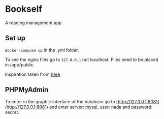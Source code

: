 # Bookself

A reading management app

## Set up
``docker-compose up`` in the .yml folder.

To see the nginx files go to ``127.0.0.1`` not localhost. Files need to be placed in /app/public.

Inspiration taken from [here](https://www.sitepoint.com/docker-php-development-environment/)

## PHPMyAdmin
To enter in the graphic interface of the database go to [http://127.0.0.1:8081](http://127.0.0.1:8081) and enter server: mysql, user: nada and password: secret.